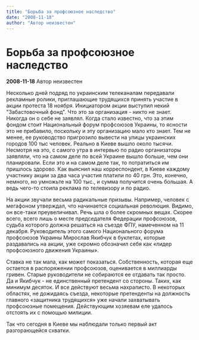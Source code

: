 ```yaml
---
title: "Борьба за профсоюзное наследство"
date: "2008-11-18"
author: "Автор неизвестен"
---
```


# Борьба за профсоюзное наследство

**2008-11-18** Автор неизвестен

Несколько дней подряд по украинским телеканалам передавали рекламные ролики, приглашающие трудящихся принять участие в акции протеста 18 ноября. Инициатором акции выступил некий "Забастовочный фонд". Что это за организация - никто не знает. Никогда он о себе не заявлял. Когда стало известно, что за этим фондом стоит Национальный форум профсоюзов Украины, то ясности это не прибавило, поскольку и эту организацию мало кто знает. Тем не менее, ее руководство пригрозило вывести на улицы украинских городов 100 тыс человек. Реально в Киеве вышло около тысячи. Несмотря на это, с самого утра в интервью по радио организаторы заявляли, что на самом деле по всей Украине вышло больше, чем они планировали. Если это и на самом деле так, то потратиться им пришлось здорово. Как выяснил наш корреспондент, в Киеве каждому участнику акции за два часа участия платили по 40 грн. Это, конечно, немного, но умножьте на 100 тыс., и сумма получится очень большая. А ведь чего-то стоила реклама по телевизору и по радио.

На акции звучали весьма радикальные призывы. Например, человек с мегафоном утверждал, что начинается социальная революция. Видимо, он все-таки преувеличивал. Речь шла о более скромных вещах. Скорее всего, всего лишь о месте председателя Федерации профсоюзов, судьба которого должна решаться на съезде ФПУ, намеченном на 11 декабря. Руководитель этого самого Национального форума профсоюзов Украины Мирослав Якибчук в буклетах, которые раздавались на акции, уже скромно обозначил себя как «лидер профсоюзного движения Украины».

Ставка не так мала, как может показаться. Собственность, которая еще остается в распоряжении профсоюзов, оценивается в миллиарды гривен. Старые руководители не собираются ее отдавать так просто. Да и Якибчук - не единственный претендент со стороны. Таких, как минимум десяток. И все действуют весьма нахраписто. В некоторых областях, не дожидаясь съезда, некоторые претенденты на должность главного «защитника трудящихся» уже начали захватывать профсоюзные помещения. Действующим хозяевам еле удалось отстоять их с помощью милиции.

Так что сегодня в Киеве мы наблюдали только первый акт разгорающейся схватки.